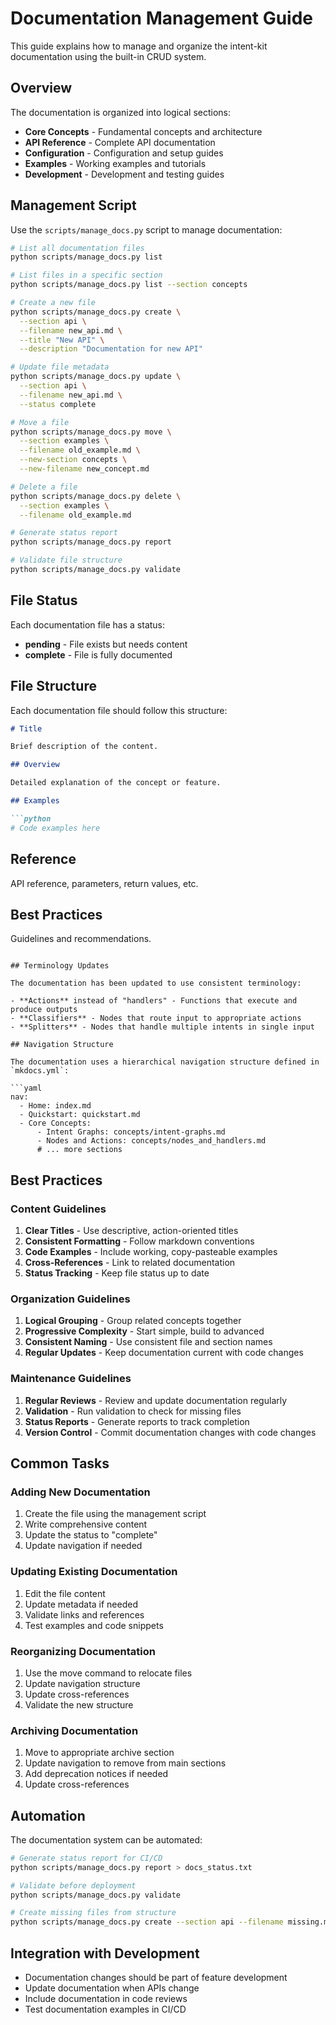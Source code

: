 # Documentation Management Guide

This guide explains how to manage and organize the intent-kit documentation using the built-in CRUD system.

## Overview

The documentation is organized into logical sections:

- **Core Concepts** - Fundamental concepts and architecture
- **API Reference** - Complete API documentation
- **Configuration** - Configuration and setup guides
- **Examples** - Working examples and tutorials
- **Development** - Development and testing guides

## Management Script

Use the `scripts/manage_docs.py` script to manage documentation:

```bash
# List all documentation files
python scripts/manage_docs.py list

# List files in a specific section
python scripts/manage_docs.py list --section concepts

# Create a new file
python scripts/manage_docs.py create \
  --section api \
  --filename new_api.md \
  --title "New API" \
  --description "Documentation for new API"

# Update file metadata
python scripts/manage_docs.py update \
  --section api \
  --filename new_api.md \
  --status complete

# Move a file
python scripts/manage_docs.py move \
  --section examples \
  --filename old_example.md \
  --new-section concepts \
  --new-filename new_concept.md

# Delete a file
python scripts/manage_docs.py delete \
  --section examples \
  --filename old_example.md

# Generate status report
python scripts/manage_docs.py report

# Validate file structure
python scripts/manage_docs.py validate
```

## File Status

Each documentation file has a status:

- **pending** - File exists but needs content
- **complete** - File is fully documented

## File Structure

Each documentation file should follow this structure:

```markdown
# Title

Brief description of the content.

## Overview

Detailed explanation of the concept or feature.

## Examples

```python
# Code examples here
```

## Reference

API reference, parameters, return values, etc.

## Best Practices

Guidelines and recommendations.
```

## Terminology Updates

The documentation has been updated to use consistent terminology:

- **Actions** instead of "handlers" - Functions that execute and produce outputs
- **Classifiers** - Nodes that route input to appropriate actions
- **Splitters** - Nodes that handle multiple intents in single input

## Navigation Structure

The documentation uses a hierarchical navigation structure defined in `mkdocs.yml`:

```yaml
nav:
  - Home: index.md
  - Quickstart: quickstart.md
  - Core Concepts:
      - Intent Graphs: concepts/intent-graphs.md
      - Nodes and Actions: concepts/nodes_and_handlers.md
      # ... more sections
```

## Best Practices

### Content Guidelines

1. **Clear Titles** - Use descriptive, action-oriented titles
2. **Consistent Formatting** - Follow markdown conventions
3. **Code Examples** - Include working, copy-pasteable examples
4. **Cross-References** - Link to related documentation
5. **Status Tracking** - Keep file status up to date

### Organization Guidelines

1. **Logical Grouping** - Group related concepts together
2. **Progressive Complexity** - Start simple, build to advanced
3. **Consistent Naming** - Use consistent file and section names
4. **Regular Updates** - Keep documentation current with code changes

### Maintenance Guidelines

1. **Regular Reviews** - Review and update documentation regularly
2. **Validation** - Run validation to check for missing files
3. **Status Reports** - Generate reports to track completion
4. **Version Control** - Commit documentation changes with code changes

## Common Tasks

### Adding New Documentation

1. Create the file using the management script
2. Write comprehensive content
3. Update the status to "complete"
4. Update navigation if needed

### Updating Existing Documentation

1. Edit the file content
2. Update metadata if needed
3. Validate links and references
4. Test examples and code snippets

### Reorganizing Documentation

1. Use the move command to relocate files
2. Update navigation structure
3. Update cross-references
4. Validate the new structure

### Archiving Documentation

1. Move to appropriate archive section
2. Update navigation to remove from main sections
3. Add deprecation notices if needed
4. Update cross-references

## Automation

The documentation system can be automated:

```bash
# Generate status report for CI/CD
python scripts/manage_docs.py report > docs_status.txt

# Validate before deployment
python scripts/manage_docs.py validate

# Create missing files from structure
python scripts/manage_docs.py create --section api --filename missing.md --title "Missing" --description "Auto-created"
```

## Integration with Development

- Documentation changes should be part of feature development
- Update documentation when APIs change
- Include documentation in code reviews
- Test documentation examples in CI/CD
